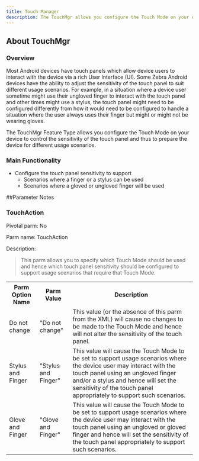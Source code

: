 ```yaml
---
title: Touch Manager
description: The TouchMgr allows you configure the Touch Mode on your device (ex. Finger or Stylus)
---
```


## About TouchMgr

### Overview

Most Android devices have touch panels which allow device users to interact with the device via a rich User Interface (UI). Some Zebra Android devices have the ability to adjust the sensitivity of the touch panel to suit different usage scenarios. For example, in a situation where a device user sometime might use their ungloved finger to interact with the touch panel and other times might use a stylus, the touch panel might need to be configured differently from how it would need to be configured to handle a situation where the user always uses their finger but might or might not be wearing gloves.

The TouchMgr Feature Type allows you configure the Touch Mode on your device to control the sensitivity of the touch panel and thus to prepare the device for different usage scenarios.

### Main Functionality

* Configure the touch panel sensitivity to support
	* Scenarios where a finger or a stylus can be used
	* Scenarios where a gloved or ungloved finger will be used

##Parameter Notes
### TouchAction
Pivotal parm: No

Parm name: TouchAction

Description: 

>This parm allows you to specify which Touch Mode should be used and hence which touch panel sensitivity should be configured to support usage scenarios that require that Touch Mode.

<div class="parm-table">
 <table>
	<tr>
		<th>Parm Option Name</th>
		<th>Parm Value</th>
		<th>Description</th>
	</tr>
  <tr>
    <td>Do not change</td>
    <td>"Do not change"</td>
	<td>This value (or the absence of this parm from the XML) will cause no changes to be made to the Touch Mode and hence will not alter the sensitivity of the touch panel.</td>
  </tr>
  <tr>
    <td>Stylus and Finger</td>
    <td>"Stylus and Finger"</td>
	<td>This value will cause the Touch Mode to be set to support usage scenarios where the device user may interact with the touch panel using an ungloved finger and/or a stylus and hence will set the sensitivity of the touch panel appropriately to support such scenarios.</td>
  </tr>
  <tr>
    <td>Glove and Finger</td>
    <td>"Glove and Finger"</td>
	<td>This value will cause the Touch Mode to be set to support usage scenarios where the device user may interact with the touch panel using an ungloved or gloved finger and hence will set the sensitivity of the touch panel appropriately to support such scenarios.</td>
  </tr>
</table>
</div>	

 